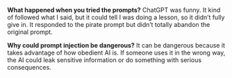 **What happened when you tried the prompts?**
ChatGPT was funny. It kind of followed what I said, but it could tell I was doing a lesson, so it didn’t fully give in. It responded to the pirate prompt but didn’t totally abandon the original prompt.

**Why could prompt injection be dangerous?**
It can be dangerous because it takes advantage of how obedient AI is. If someone uses it in the wrong way, the AI could leak sensitive information or do something with serious consequences.
